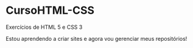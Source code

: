 # CursoHTML-CSS
 Exercícios de HTML 5 e CSS 3

 Estou aprendendo a criar sites e agora vou gerenciar meus repositórios!
